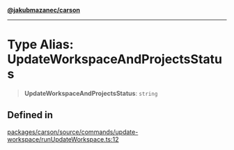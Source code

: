 [**@jakubmazanec/carson**](../README.md)

---

# Type Alias: UpdateWorkspaceAndProjectsStatus

> **UpdateWorkspaceAndProjectsStatus**: `string`

## Defined in

[packages/carson/source/commands/update-workspace/runUpdateWorkspace.ts:12](https://github.com/jakubmazanec/tools/blob/a9765e3de8390a6e57bec51efaeb411fbd7881ab/packages/carson/source/commands/update-workspace/runUpdateWorkspace.ts#L12)
